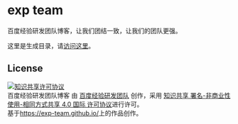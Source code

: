 # exp team
百度经验研发团队博客，让我们团结一致，让我们的团队更强。

这里是生成目录，请[访问这里](https://github.com/exp-team/exp-team.github.io/tree/source)。

## License
<a rel="license" href="http://creativecommons.org/licenses/by-nc-sa/4.0/"><img alt="知识共享许可协议" style="border-width:0" src="http://i.creativecommons.org/l/by-nc-sa/4.0/88x31.png" /></a><br /><span xmlns:dct="http://purl.org/dc/terms/" href="http://purl.org/dc/dcmitype/Text" property="dct:title" rel="dct:type">百度经验研发团队博客</span> 由 <a xmlns:cc="http://creativecommons.org/ns#" href="https://exp-team.github.io/" property="cc:attributionName" rel="cc:attributionURL">百度经验研发团队</a> 创作，采用 <a rel="license" href="http://creativecommons.org/licenses/by-nc-sa/4.0/">知识共享 署名-非商业性使用-相同方式共享 4.0 国际 许可协议</a>进行许可。<br />基于<a xmlns:dct="http://purl.org/dc/terms/" href="https://exp-team.github.io/" rel="dct:source">https://exp-team.github.io/</a>上的作品创作。
